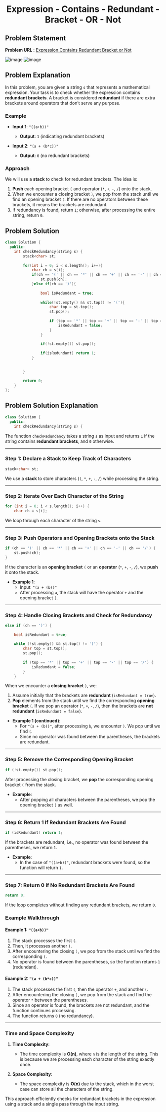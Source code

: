 <h1 align='center'>Expression - Contains - Redundant - Bracket - OR - Not</h1>

## Problem Statement

**Problem URL :** [Expression Contains Redundant Bracket or Not](https://www.geeksforgeeks.org/problems/expression-contains-redundant-bracket-or-not/0)

![image](https://github.com/user-attachments/assets/5f415e81-d35a-488d-aee2-64a66794c6ff)
![image](https://github.com/user-attachments/assets/80ea3d0c-d4d1-4d0a-9997-4492fd095540)

## Problem Explanation

In this problem, you are given a string `s` that represents a mathematical expression. Your task is to check whether the expression contains **redundant brackets**. A bracket is considered **redundant** if there are extra brackets around operators that don’t serve any purpose.

### Example

- **Input 1**: `"((a+b))"`
    - **Output**: `1` (indicating redundant brackets)

- **Input 2**: `"(a + (b*c))"`
    - **Output**: `0` (no redundant brackets)

### Approach

We will use a **stack** to check for redundant brackets. The idea is:
1. **Push** each opening bracket `(` and operator (`*`, `+`, `-`, `/`) onto the stack.
2. When we encounter a closing bracket `)`, we pop from the stack until we find an opening bracket `(`. If there are no operators between these brackets, it means the brackets are redundant.
3. If redundancy is found, return `1`; otherwise, after processing the entire string, return `0`.


## Problem Solution
```cpp
class Solution {
  public:
    int checkRedundancy(string s) {
        stack<char> st;
        
        for(int i = 0; i < s.length(); i++){
            char ch = s[i];
            if(ch == '(' || ch == '*' || ch == '+' || ch == '-' || ch == '/'){
                st.push(ch);
            }else if(ch == ')'){
                
                bool isRedundant = true;
                
                while(!st.empty() && st.top() != '('){
                    char top = st.top();
                    st.pop();
                    
                    if (top == '*' || top == '+' || top == '-' || top == '/') {
                        isRedundant = false;
                    }
                }
                
                if(!st.empty()) st.pop();
                
                if(isRedundant) return 1;
            }
            
            
        }
        
        return 0;
    }
};

```

## Problem Solution Explanation

```cpp
class Solution {
  public:
    int checkRedundancy(string s) {
```

The function `checkRedundancy` takes a string `s` as input and returns `1` if the string contains **redundant brackets**, and `0` otherwise.

---

### Step 1: Declare a Stack to Keep Track of Characters

```cpp
stack<char> st;
```

We use a **stack** to store characters (`(`, `*`, `+`, `-`, `/`) while processing the string.

---

### Step 2: Iterate Over Each Character of the String

```cpp
for (int i = 0; i < s.length(); i++) {
    char ch = s[i];
```

We loop through each character of the string `s`.

---

### Step 3: Push Operators and Opening Brackets onto the Stack

```cpp
if (ch == '(' || ch == '*' || ch == '+' || ch == '-' || ch == '/') {
    st.push(ch);
}
```

If the character is an **opening bracket** `(` or an **operator** (`*`, `+`, `-`, `/`), we **push** it onto the stack.

- **Example 1**:
    - Input: `"(a + (b))"`
    - After processing `a`, the stack will have the operator `+` and the opening bracket `(`.

---

### Step 4: Handle Closing Brackets and Check for Redundancy

```cpp
else if (ch == ')') {
    
    bool isRedundant = true;
    
    while (!st.empty() && st.top() != '(') {
        char top = st.top();
        st.pop();
        
        if (top == '*' || top == '+' || top == '-' || top == '/') {
            isRedundant = false;
        }
    }
```

When we encounter a **closing bracket** `)`, we:
1. Assume initially that the brackets are **redundant** (`isRedundant = true`).
2. **Pop** elements from the stack until we find the corresponding **opening bracket** `(`. If we pop an operator (`*`, `+`, `-`, `/`), then the brackets are **not redundant** (`isRedundant = false`).

- **Example 1 (continued)**:
    - For `"(a + (b))"`, after processing `b`, we encounter `)`. We pop until we find `(`.
    - Since no operator was found between the parentheses, the brackets are redundant.

---

### Step 5: Remove the Corresponding Opening Bracket

```cpp
if (!st.empty()) st.pop();
```

After processing the closing bracket, we **pop** the corresponding opening bracket `(` from the stack.

- **Example**:
    - After popping all characters between the parentheses, we pop the opening bracket `(` as well.

---

### Step 6: Return 1 If Redundant Brackets Are Found

```cpp
if (isRedundant) return 1;
```

If the brackets are redundant, i.e., no operator was found between the parentheses, we return `1`.

- **Example**:
    - In the case of `"((a+b))"`, redundant brackets were found, so the function will return `1`.

---

### Step 7: Return 0 If No Redundant Brackets Are Found

```cpp
return 0;
```

If the loop completes without finding any redundant brackets, we return `0`.

### Example Walkthrough

#### Example 1: `"((a+b))"`
1. The stack processes the first `(`.
2. Then, it processes another `(`.
3. After encountering the closing `)`, we pop from the stack until we find the corresponding `(`.
4. No operator is found between the parentheses, so the function returns `1` (redundant).

#### Example 2: `"(a + (b*c))"`
1. The stack processes the first `(`, then the operator `+`, and another `(`.
2. After encountering the closing `)`, we pop from the stack and find the operator `*` between the parentheses.
3. Since an operator is found, the brackets are not redundant, and the function continues processing.
4. The function returns `0` (no redundancy).

---

### Time and Space Complexity

1. **Time Complexity**: 
   - The time complexity is **O(n)**, where `n` is the length of the string. This is because we are processing each character of the string exactly once.

2. **Space Complexity**: 
   - The space complexity is **O(n)** due to the stack, which in the worst case can store all the characters of the string.

This approach efficiently checks for redundant brackets in the expression using a stack and a single pass through the input string.
